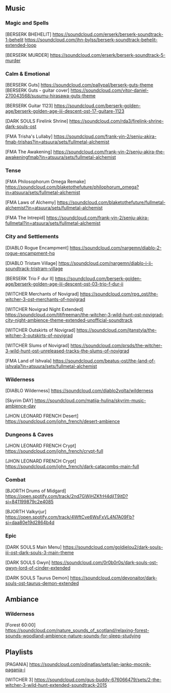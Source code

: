 ## Music


### Magic and Spells
[BERSERK BHEHELIT]
https://soundcloud.com/erserk/berserk-soundtrack-1-behelit
https://soundcloud.com/jhn-bylss/berserk-soundtrack-behelit-extended-loop

[BERSERK MURDER]
https://soundcloud.com/erserk/berserk-soundtrack-5-murder


### Calm & Emotional

[BERSERK Guts]
https://soundcloud.com/pallypal/berserk-guts-theme
[BERSERK Guts - guitar cover]
https://soundcloud.com/vitor-daniel-270043568/susumu-hirasawa-guts-theme

[BERSERK Guitar 1123]
https://soundcloud.com/berserk-golden-age/berserk-golden-age-iii-descent-ost-17-guitare-1123

[DARK SOULS Firelink Shrine]
https://soundcloud.com/rda3/firelink-shrine-dark-souls-ost

[FMA Trisha's Lullaby]
https://soundcloud.com/frank-yin-2/senju-akira-fmab-trishas?in=atsuura/sets/fullmetal-alchemist

[FMA The Awakening]
https://soundcloud.com/frank-yin-2/senju-akira-the-awakeningfmab?in=atsuura/sets/fullmetal-alchemist


### Tense
[FMA Philosophorum Omega Remake]
https://soundcloud.com/blaketothefuture/philophorum_omega?in=atsuura/sets/fullmetal-alchemist

[FMA Laws of Alchemy]
https://soundcloud.com/blaketothefuture/fullmetal-alchemist?in=atsuura/sets/fullmetal-alchemist

[FMA The Intrepid]
https://soundcloud.com/frank-yin-2/senju-akira-fullmetal?in=atsuura/sets/fullmetal-alchemist


### City and Settlements

[DIABLO Rogue Encampment]
https://soundcloud.com/nargemn/diablo-2-rogue-encampment-hq

[DIABLO Tristam Village]
https://soundcloud.com/nargemn/diablo-i-ii-soundtrack-tristram-village

[BERSERK Trio F dur II]
https://soundcloud.com/berserk-golden-age/berserk-golden-age-iii-descent-ost-03-trio-f-dur-ii

[WITCHER Merchants of Novigrad]
https://soundcloud.com/rpg_ost/the-witcher-3-ost-merchants-of-novigrad

[WITCHER Novigrad Night Extended]
https://soundcloud.com/titifreeman/the-witcher-3-wild-hunt-ost-novigrad-city-night-ambience-theme-extended-unofficial-soundtrack

[WITCHER Outskirts of Novigrad]
https://soundcloud.com/jtanstyla/the-witcher-3-outskirts-of-novigrad

[WITCHER Slums of Novigrad]
https://soundcloud.com/prsds/the-witcher-3-wild-hunt-ost-unreleased-tracks-the-slums-of-novigrad

[FMA Land of Ishvala]
https://soundcloud.com/beatus-ost/the-land-of-ishvala?in=atsuura/sets/fullmetal-alchemist


### Wilderness

[DIABLO Wilderness]
https://soundcloud.com/diablo2volta/wilderness

[Skyrim DAY]
https://soundcloud.com/matija-hulina/skyrim-music-ambience-day

[JHON LEONARD FRENCH Desert]
https://soundcloud.com/john_french/desert-ambience


### Dungeons & Caves

[JHON LEONARD FRENCH Crypt]
https://soundcloud.com/john_french/crypt-full

[JHON LEONARD FRENCH Crypt]
https://soundcloud.com/john_french/dark-catacombs-main-full


### Combat

[BJORTH Drums of Midgard]
https://open.spotify.com/track/2nd7GWjHZKfrH4djIT9itD?si=841199879c2e4085

[BJORTH Valkyrjur]
https://open.spotify.com/track/4WftCve6WsFxVL4N7A09Fb?si=daa80e19d2864b4d


### Epic

[DARK SOULS Main Menu]
https://soundcloud.com/goldielou2/dark-souls-iii-ost-dark-souls-3-main-theme

[DARK SOULS Gwyn]
https://soundcloud.com/0r0b0r0s/dark-souls-ost-gwyn-lord-of-cinder-extended

[DARK SOULS Taurus Demon]
https://soundcloud.com/devonaitor/dark-souls-ost-taurus-demon-extended


## Ambiance

### Wilderness

[Forest 60:00]
https://soundcloud.com/nature_sounds_of_scotland/relaxing-forest-sounds-woodland-ambience-nature-sounds-for-sleep-studying


## Playlists

[PAGANIA]
https://soundcloud.com/odinatlas/sets/jan-janko-mocnik-pagania-i

[WITCHER 3]
https://soundcloud.com/gus-buddy-676066479/sets/2-the-witcher-3-wild-hunt-extended-soundtrack-2015